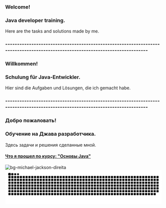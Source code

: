 ### Welcome! 
### Java developer training. 
Here are the tasks and solutions made by me. 
### -----------------------------------------------------------------------------------------------------------------------------
### Willkommen! 
### Schulung für Java-Entwickler. 
Hier sind die Aufgaben und Lösungen, die ich gemacht habe. 
### -----------------------------------------------------------------------------------------------------------------------------
### Добро пожаловать! 
### Обучение на Джава разработчика. 
Здесь задачи и решения сделанные мной. 
#### [Что я прошел по курсу: "Основы Java"](https://github.com/Maxim-Wilhelm/JAVA-Homeworks/blob/master/README.md)
![bg-michael-jackson-direita](https://user-images.githubusercontent.com/69854595/201497234-5a43612b-a660-4bc4-9320-0ca49711dd6c.gif)
![](https://github.com/Platane/snk/raw/output/github-contribution-grid-snake.svg)
